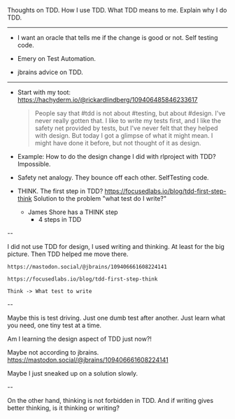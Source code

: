 Thoughts on TDD.
How I use TDD.
What TDD means to me.
Explain why I do TDD.

---

* I want an oracle that tells me if the change is good or not. Self testing
  code.

* Emery on Test Automation.

* jbrains advice on TDD.

---

* Start with my toot:
  https://hachyderm.io/@rickardlindberg/109406485846233617

  > People say that #tdd is not about #testing, but about #design. I've never
  > really gotten that. I like to write my tests first, and I like the safety
  > net provided by tests, but I've never felt that they helped with design.
  > But today I got a glimpse of what it might mean. I might have done it
  > before, but not thought of it as design.

* Example: How to do the design change I did with rlproject with TDD?
  Impossible.
* Safety net analogy. They bounce off each other. SelfTesting code.
* THINK. The first step in TDD?
  https://focusedlabs.io/blog/tdd-first-step-think
  Solution to the problem "what test do I write?"
    * James Shore has a THINK step
        * 4 steps in TDD

--

I did not use TDD for design, I used writing and thinking. At least for the
big picture. Then TDD helped me move there.

    https://mastodon.social/@jbrains/109406661608224141

    https://focusedlabs.io/blog/tdd-first-step-think

    Think -> What test to write

--

Maybe this is test driving. Just one dumb test after another. Just learn what
you need, one tiny test at a time.

Am I learning the design aspect of TDD just now?!

Maybe not according to jbrains.
https://mastodon.social/@jbrains/109406661608224141

Maybe I just sneaked up on a solution slowly.

--

On the other hand, thinking is not forbidden in TDD. And if writing gives
better thinking, is it thinking or writing?
